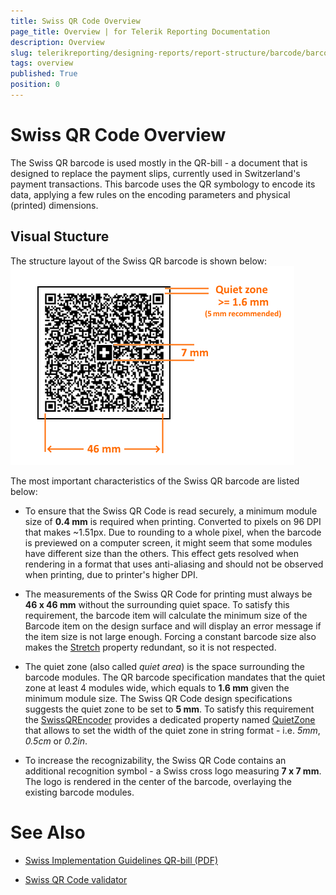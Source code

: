 ```yaml
---
title: Swiss QR Code Overview
page_title: Overview | for Telerik Reporting Documentation
description: Overview
slug: telerikreporting/designing-reports/report-structure/barcode/barcode-types/2d-barcodes/swiss-qr-code/overview
tags: overview
published: True
position: 0
---
```


# Swiss QR Code Overview



The Swiss QR barcode is used mostly in the QR-bill - a document that is designed to replace the payment slips, currently used in Switzerland's payment transactions.
        This barcode uses the QR symbology to encode its data, applying a few rules on the encoding parameters and physical (printed) dimensions.
      

## Visual Stucture

The structure layout of the Swiss QR barcode is shown below:  
  ![barcode-swiss-qr-structure](images/Barcodes/barcode-swiss-qr-structure.png)

The most important characteristics of the Swiss QR barcode are listed below:
        

* To ensure that the Swiss QR Code is read securely, a minimum module size of __0.4 mm__ is required when printing.
              Converted to pixels on 96 DPI that makes ~1.51px. Due to rounding to a whole pixel, when the barcode is previewed on a computer screen,
              it might seem that some modules have different size than the others.
            This effect gets resolved when rendering in a format that uses anti-aliasing and should not be observed when printing, due to printer's higher DPI.
            

* The measurements of the Swiss QR Code for printing must always be __46 x 46 mm__ without the surrounding quiet space.
              To satisfy this requirement, the barcode item will calculate the minimum size of the Barcode item on the design surface and will display an error message if the item size is not large enough.
            Forcing a constant barcode size also makes the [Stretch](/reporting/api/Telerik.Reporting.Barcode#Telerik_Reporting_Barcode_Stretch)              property redundant, so it is not respected.
            

* The quiet zone (also called *quiet area*) is the space surrounding the barcode modules.
              The QR barcode specification mandates that the quiet zone at least 4 modules wide, which equals to __1.6 mm__ given the minimum module size.
              The Swiss QR Code design specifications suggests the quiet zone to be set to __5 mm__.
            To satisfy this requirement the [SwissQREncoder](/reporting/api/Telerik.Reporting.Barcodes.SwissQREncoder) provides a dedicated property named
              [QuietZone](/reporting/api/Telerik.Reporting.Barcodes.SwissQREncoder#Telerik_Reporting_Barcodes_SwissQREncoder_QuietZone)              that allows to set the width of the quiet zone in string format - i.e. *5mm*, *0.5cm* or *0.2in*.
            

* To increase the recognizability, the Swiss QR Code contains an additional recognition symbol - a Swiss cross logo measuring __7 x 7 mm__. 
              The logo is rendered in the center of the barcode, overlaying the existing barcode modules.
            

# See Also


 * [          Swiss Implementation Guidelines QR-bill (PDF)
        ](https://www.paymentstandards.ch/dam/downloads/ig-qr-bill-2019-en.pdf)

 * [          Swiss QR Code validator
        ](https://www.swiss-qr-invoice.org/validator/)
